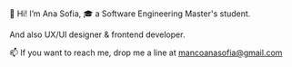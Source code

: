 👋 Hi! I’m Ana Sofia,
🎓 a Software Engineering Master's student.

And also UX/UI designer & frontend developer.

📫 If you want to reach me, drop me a line at mancoanasofia@gmail.com

<!---
anasofia28/anasofia28 is a ✨ special ✨ repository because its `README.md` (this file) appears on your GitHub profile.
You can click the Preview link to take a look at your changes.
--->
